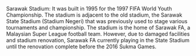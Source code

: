 Sarawak Stadium: It was built in 1995 for the 1997 FIFA World Youth Championship. The stadium is adjacent to the old stadium, the Sarawak State Stadium (Stadium Negeri) that was previously used to stage various tournaments and championship. The stadium is the home of Sarawak FA, a Malaysian Super League football team. However, due to damaged facilities and stadium renovation, Sarawak FA currently playing in the State Stadium until the renovation complete before the 2016 Sukma Games.
